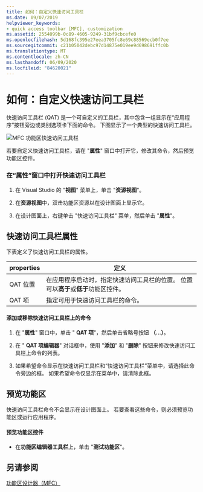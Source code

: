 ```yaml
---
title: 如何：自定义快速访问工具栏
ms.date: 09/07/2019
helpviewer_keywords:
- quick access toolbar [MFC], customization
ms.assetid: 2554099b-0c89-4605-9249-31bf9cbcefe0
ms.openlocfilehash: 5d168fc395e27eea3705fc8e69c88569ecb0f7ee
ms.sourcegitcommit: c21b05042debc97d14875e019ee9d698691ffc0b
ms.translationtype: MT
ms.contentlocale: zh-CN
ms.lasthandoff: 06/09/2020
ms.locfileid: "84620021"
---
```

# <a name="how-to-customize-the-quick-access-toolbar"></a>如何：自定义快速访问工具栏

快速访问工具栏 (QAT) 是一个可自定义的工具栏，其中包含一组显示在“应用程序”按钮旁边或类别选项卡下面的命令。 下图显示了一个典型的快速访问工具栏。

![MFC 功能区快速访问工具栏](../mfc/media/quick_access_toolbar.png "MFC 功能区快速访问工具栏")

若要自定义快速访问工具栏，请在 "**属性**" 窗口中打开它，修改其命令，然后预览功能区控件。

### <a name="to-open-the-quick-access-toolbar-in-the-properties-window"></a>在“属性”窗口中打开快速访问工具栏

1. 在 Visual Studio 的 "**视图**" 菜单上，单击 "**资源视图**"。

1. 在**资源视图**中，双击功能区资源以在设计图面上显示它。

1. 在设计图面上，右键单击 "快速访问工具栏" 菜单，然后单击 "**属性**"。

## <a name="quick-access-toolbar-properties"></a>快速访问工具栏属性

下表定义了快速访问工具栏的属性。

|properties|定义|
|--------------|----------------|
|QAT 位置|在应用程序启动时，指定快速访问工具栏的位置。 位置可以**高于**或**低于**功能区控件。|
|QAT 项|指定可用于快速访问工具栏的命令。|

#### <a name="to-add-or-remove-commands-on-the-quick-access-toolbar"></a>添加或移除快速访问工具栏上的命令

1. 在 "**属性**" 窗口中，单击 " **QAT 项**"，然后单击省略号按钮 **（...）**。

1. 在 " **QAT 项编辑器**" 对话框中，使用 "**添加**" 和 "**删除**" 按钮来修改快速访问工具栏上命令的列表。

1. 如果希望命令显示在快速访问工具栏和“快速访问工具栏”菜单中，请选择此命令旁边的框。 如果希望命令仅显示在菜单中，请清除此框。

## <a name="previewing-the-ribbon"></a>预览功能区

快速访问工具栏命令不会显示在设计图面上。 若要查看这些命令，则必须预览功能区或运行应用程序。

#### <a name="to-preview-the-ribbon-control"></a>预览功能区控件

- 在**功能区编辑器工具栏**上，单击 "**测试功能区**"。

## <a name="see-also"></a>另请参阅

[功能区设计器（MFC）](ribbon-designer-mfc.md)
